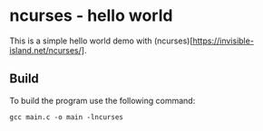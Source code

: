 # ncurses - hello world

This is a simple hello world demo with (ncurses)[https://invisible-island.net/ncurses/].

## Build

To build the program use the following command:

```
gcc main.c -o main -lncurses
```

